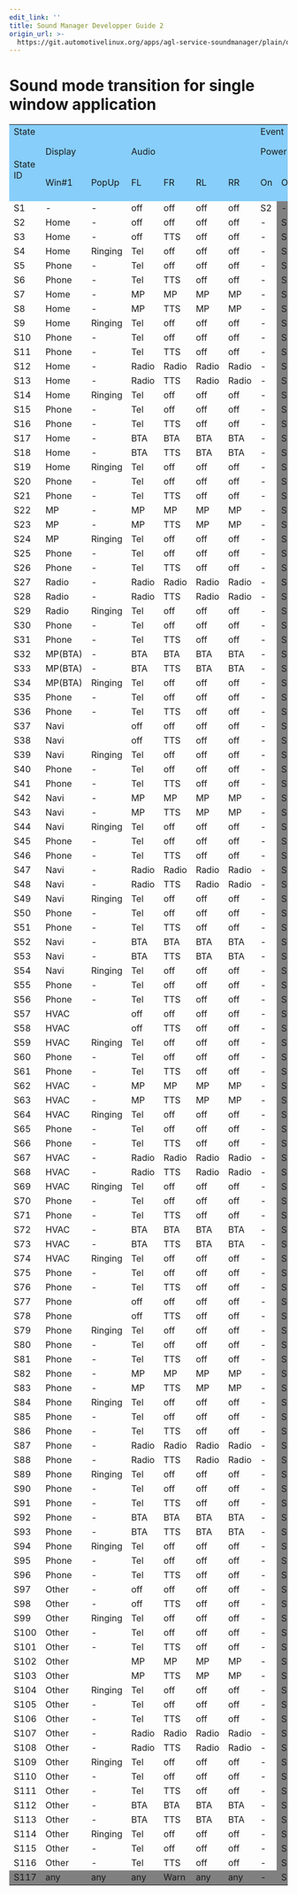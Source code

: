 ```yaml
---
edit_link: ''
title: Sound Manager Developper Guide 2
origin_url: >-
  https://git.automotivelinux.org/apps/agl-service-soundmanager/plain/doc/Display_Audio_Transition1.md?h=master
---
```


<!-- WARNING: This file is generated by fetch_docs.js using /home/boron/Documents/AGL/docs-webtemplate/site/_data/tocs/apis_services/master/agl-service-soundmanager-developer-guides-api-services-book.yml -->

# Sound mode transition for single window application

<table>
<tr bgcolor="lightskyblue"><td colspan=7>State</td><td colspan=21>Event</td></tr>
<tr bgcolor="lightskyblue"><td rowspan=2>State ID</td><td colspan=2>Display</td><td colspan=4>Audio</td><td colspan=2>Power</td><td colspan=6>Push HomeScreen button</td><td rowspan=2>Start BTA</td><td rowspan=2>Incoming call</td><td colspan=4>Push Shortcut button</td><td colspan=2>TTS</td><td colspan=3>Push Phone control button</td><td colspan=2>Safety hazard</td></tr>
<tr bgcolor="lightskyblue"><td>Win#1</td><td>PopUp</td><td>FL</td><td>FR</td><td>RL</td><td>RR</td><td>On</td><td>Off</td><td>Media Player</td><td>Radio</td><td>Navi</td><td>HVAC</td><td>Phone</td><td>Other button</td><td>Home</td><td>Media Player</td><td>HVAC</td><td>Navi</td><td>Navi INT TTS</td><td>Ended</td><td>Reject</td><td>Off hook</td><td>On hook</td><td>Detected</td><td>Recovered</td></tr>
<tr><td>S1</td><td>-</td><td>-</td><td>off</td><td>off</td><td>off</td><td>off</td><td>S2</td><td bgcolor="gray">-</td><td>-</td><td>-</td><td>-</td><td>-</td><td>-</td><td>-</td><td>-</td><td>-</td><td>-</td><td>-</td><td>-</td><td>-</td><td>-</td><td>-</td><td>-</td><td>-</td><td>-</td><td bgcolor="gray">-</td><td bgcolor="gray">-</td></tr>
<tr><td>S2</td><td>Home</td><td>-</td><td>off</td><td>off</td><td>off</td><td>off</td><td>-</td><td bgcolor="gray">S1</td><td>S22</td><td>S27</td><td>S37</td><td>S57</td><td>S77</td><td>S97</td><td>S17</td><td>S4</td><td>-</td><td>S22</td><td>S57</td><td>S37</td><td>S3</td><td>-</td><td>-</td><td>-</td><td>-</td><td bgcolor="gray">S117</td><td bgcolor="gray">-</td></tr>
<tr><td>S3</td><td>Home</td><td>-</td><td>off</td><td>TTS</td><td>off</td><td>off</td><td>-</td><td bgcolor="gray">S1</td><td>S23</td><td>S28</td><td>S38</td><td>S58</td><td>S78</td><td>S98</td><td>S18</td><td>S4</td><td>-</td><td>S23</td><td>S58</td><td>S38</td><td>-</td><td>S2</td><td>-</td><td>-</td><td>-</td><td bgcolor="gray">S117</td><td bgcolor="gray">-</td></tr>
<tr><td>S4</td><td>Home</td><td>Ringing</td><td>Tel</td><td>off</td><td>off</td><td>off</td><td>-</td><td bgcolor="gray">S1</td><td>-</td><td>-</td><td>-</td><td>-</td><td>-</td><td>-</td><td>S19</td><td>-</td><td>-</td><td>-</td><td>-</td><td>-</td><td>-</td><td>-</td><td>S2</td><td>S5</td><td>-</td><td bgcolor="gray">S117</td><td bgcolor="gray">-</td></tr>
<tr><td>S5</td><td>Phone</td><td>-</td><td>Tel</td><td>off</td><td>off</td><td>off</td><td>-</td><td bgcolor="gray">S1</td><td>-</td><td>-</td><td>-</td><td>-</td><td>-</td><td>-</td><td>S20</td><td>-</td><td>-</td><td>S25</td><td>S60</td><td>S40</td><td>S6</td><td>-</td><td>-</td><td>-</td><td>S2</td><td bgcolor="gray">S117</td><td bgcolor="gray">-</td></tr>
<tr><td>S6</td><td>Phone</td><td>-</td><td>Tel</td><td>TTS</td><td>off</td><td>off</td><td>-</td><td bgcolor="gray">S1</td><td>-</td><td>-</td><td>-</td><td>-</td><td>-</td><td>-</td><td>S21</td><td>-</td><td>-</td><td>S26</td><td>S61</td><td>S41</td><td>-</td><td>S5</td><td>-</td><td>-</td><td>S3</td><td bgcolor="gray">S117</td><td bgcolor="gray">-</td></tr>
<tr><td>S7</td><td>Home</td><td>-</td><td>MP</td><td>MP</td><td>MP</td><td>MP</td><td>-</td><td bgcolor="gray">S1</td><td>S22</td><td>S27</td><td>S42</td><td>S62</td><td>S82</td><td>S102</td><td>S17</td><td>S9</td><td>-</td><td>S22</td><td>S62</td><td>S42</td><td>S8</td><td>-</td><td>-</td><td>-</td><td>-</td><td bgcolor="gray">S117</td><td bgcolor="gray">-</td></tr>
<tr><td>S8</td><td>Home</td><td>-</td><td>MP</td><td>TTS</td><td>MP</td><td>MP</td><td>-</td><td bgcolor="gray">S1</td><td>S23</td><td>S28</td><td>S43</td><td>S63</td><td>S83</td><td>S103</td><td>S18</td><td>S9</td><td>-</td><td>S23</td><td>S63</td><td>S43</td><td>-</td><td>S7</td><td>-</td><td>-</td><td>-</td><td bgcolor="gray">S117</td><td bgcolor="gray">-</td></tr>
<tr><td>S9</td><td>Home</td><td>Ringing</td><td>Tel</td><td>off</td><td>off</td><td>off</td><td>-</td><td bgcolor="gray">S1</td><td>-</td><td>-</td><td>-</td><td>-</td><td>-</td><td>-</td><td>S19</td><td>-</td><td>-</td><td>-</td><td>-</td><td>-</td><td>-</td><td>-</td><td>S7</td><td>S10</td><td>-</td><td bgcolor="gray">S117</td><td bgcolor="gray">-</td></tr>
<tr><td>S10</td><td>Phone</td><td>-</td><td>Tel</td><td>off</td><td>off</td><td>off</td><td>-</td><td bgcolor="gray">S1</td><td>-</td><td>-</td><td>-</td><td>-</td><td>-</td><td>-</td><td>S20</td><td>-</td><td>-</td><td>S25</td><td>S65</td><td>S45</td><td>S11</td><td>-</td><td>-</td><td>-</td><td>S7</td><td bgcolor="gray">S117</td><td bgcolor="gray">-</td></tr>
<tr><td>S11</td><td>Phone</td><td>-</td><td>Tel</td><td>TTS</td><td>off</td><td>off</td><td>-</td><td bgcolor="gray">S1</td><td>-</td><td>-</td><td>-</td><td>-</td><td>-</td><td>-</td><td>S21</td><td>-</td><td>-</td><td>S26</td><td>S66</td><td>S46</td><td>-</td><td>S10</td><td>-</td><td>-</td><td>S8</td><td bgcolor="gray">S117</td><td bgcolor="gray">-</td></tr>
<tr><td>S12</td><td>Home</td><td>-</td><td>Radio</td><td>Radio</td><td>Radio</td><td>Radio</td><td>-</td><td bgcolor="gray">S1</td><td>S22</td><td>S27</td><td>S47</td><td>S67</td><td>S87</td><td>S107</td><td>S17</td><td>S14</td><td>-</td><td>S22</td><td>S67</td><td>S47</td><td>S13</td><td>-</td><td>-</td><td>-</td><td>-</td><td bgcolor="gray">S117</td><td bgcolor="gray">-</td></tr>
<tr><td>S13</td><td>Home</td><td>-</td><td>Radio</td><td>TTS</td><td>Radio</td><td>Radio</td><td>-</td><td bgcolor="gray">S1</td><td>S23</td><td>S28</td><td>S48</td><td>S68</td><td>S88</td><td>S108</td><td>S18</td><td>S14</td><td>-</td><td>S23</td><td>S68</td><td>S48</td><td>-</td><td>S12</td><td>-</td><td>-</td><td>-</td><td bgcolor="gray">S117</td><td bgcolor="gray">-</td></tr>
<tr><td>S14</td><td>Home</td><td>Ringing</td><td>Tel</td><td>off</td><td>off</td><td>off</td><td>-</td><td bgcolor="gray">S1</td><td>-</td><td>-</td><td>-</td><td>-</td><td>-</td><td>-</td><td>S19</td><td>-</td><td>-</td><td>-</td><td>-</td><td>-</td><td>-</td><td>-</td><td>S12</td><td>S15</td><td>-</td><td bgcolor="gray">S117</td><td bgcolor="gray">-</td></tr>
<tr><td>S15</td><td>Phone</td><td>-</td><td>Tel</td><td>off</td><td>off</td><td>off</td><td>-</td><td bgcolor="gray">S1</td><td>-</td><td>-</td><td>-</td><td>-</td><td>-</td><td>-</td><td>S20</td><td>-</td><td>-</td><td>S25</td><td>S70</td><td>S50</td><td>S16</td><td>-</td><td>-</td><td>-</td><td>S12</td><td bgcolor="gray">S117</td><td bgcolor="gray">-</td></tr>
<tr><td>S16</td><td>Phone</td><td>-</td><td>Tel</td><td>TTS</td><td>off</td><td>off</td><td>-</td><td bgcolor="gray">S1</td><td>-</td><td>-</td><td>-</td><td>-</td><td>-</td><td>-</td><td>S21</td><td>-</td><td>-</td><td>S26</td><td>S71</td><td>S51</td><td>-</td><td>S15</td><td>-</td><td>-</td><td>S13</td><td bgcolor="gray">S117</td><td bgcolor="gray">-</td></tr>
<tr><td>S17</td><td>Home</td><td>-</td><td>BTA</td><td>BTA</td><td>BTA</td><td>BTA</td><td>-</td><td bgcolor="gray">S1</td><td>S32</td><td>S27</td><td>S52</td><td>S72</td><td>S92</td><td>S112</td><td>S17</td><td>S19</td><td>-</td><td>S32</td><td>S72</td><td>S52</td><td>S18</td><td>-</td><td>-</td><td>-</td><td>-</td><td bgcolor="gray">S117</td><td bgcolor="gray">-</td></tr>
<tr><td>S18</td><td>Home</td><td>-</td><td>BTA</td><td>TTS</td><td>BTA</td><td>BTA</td><td>-</td><td bgcolor="gray">S1</td><td>S33</td><td>S28</td><td>S53</td><td>S73</td><td>S93</td><td>S113</td><td>S18</td><td>S19</td><td>-</td><td>S33</td><td>S73</td><td>S53</td><td>-</td><td>S17</td><td>-</td><td>-</td><td>-</td><td bgcolor="gray">S117</td><td bgcolor="gray">-</td></tr>
<tr><td>S19</td><td>Home</td><td>Ringing</td><td>Tel</td><td>off</td><td>off</td><td>off</td><td>-</td><td bgcolor="gray">S1</td><td>-</td><td>-</td><td>-</td><td>-</td><td>-</td><td>-</td><td>S19</td><td>-</td><td>-</td><td>-</td><td>-</td><td>-</td><td>-</td><td>-</td><td>S17</td><td>S20</td><td>-</td><td bgcolor="gray">S117</td><td bgcolor="gray">-</td></tr>
<tr><td>S20</td><td>Phone</td><td>-</td><td>Tel</td><td>off</td><td>off</td><td>off</td><td>-</td><td bgcolor="gray">S1</td><td>-</td><td>-</td><td>-</td><td>-</td><td>-</td><td>-</td><td>S20</td><td>-</td><td>-</td><td>S35</td><td>S75</td><td>S55</td><td>S21</td><td>-</td><td>-</td><td>-</td><td>S17</td><td bgcolor="gray">S117</td><td bgcolor="gray">-</td></tr>
<tr><td>S21</td><td>Phone</td><td>-</td><td>Tel</td><td>TTS</td><td>off</td><td>off</td><td>-</td><td bgcolor="gray">S1</td><td>-</td><td>-</td><td>-</td><td>-</td><td>-</td><td>-</td><td>S21</td><td>-</td><td>-</td><td>S36</td><td>S76</td><td>S56</td><td>-</td><td>S20</td><td>-</td><td>-</td><td>S18</td><td bgcolor="gray">S117</td><td bgcolor="gray">-</td></tr>
<tr><td>S22</td><td>MP</td><td>-</td><td>MP</td><td>MP</td><td>MP</td><td>MP</td><td>-</td><td bgcolor="gray">S1</td><td>-</td><td>-</td><td>-</td><td>-</td><td>-</td><td>-</td><td>S32</td><td>S24</td><td>S7</td><td>-</td><td>S62</td><td>S42</td><td>S23</td><td>-</td><td>-</td><td>-</td><td></td><td bgcolor="gray">S117</td><td bgcolor="gray">-</td></tr>
<tr><td>S23</td><td>MP</td><td>-</td><td>MP</td><td>TTS</td><td>MP</td><td>MP</td><td>-</td><td bgcolor="gray">S1</td><td>-</td><td>-</td><td>-</td><td>-</td><td>-</td><td>-</td><td>S33</td><td>S24</td><td>S8</td><td>-</td><td>S63</td><td>S43</td><td>-</td><td>S22</td><td>-</td><td>-</td><td></td><td bgcolor="gray">S117</td><td bgcolor="gray">-</td></tr>
<tr><td>S24</td><td>MP</td><td>Ringing</td><td>Tel</td><td>off</td><td>off</td><td>off</td><td>-</td><td bgcolor="gray">S1</td><td>-</td><td>-</td><td>-</td><td>-</td><td>-</td><td>-</td><td>S34</td><td>-</td><td>-</td><td>-</td><td>-</td><td>-</td><td>-</td><td>-</td><td>S22</td><td>S25</td><td>-</td><td bgcolor="gray">S117</td><td bgcolor="gray">-</td></tr>
<tr><td>S25</td><td>Phone</td><td>-</td><td>Tel</td><td>off</td><td>off</td><td>off</td><td>-</td><td bgcolor="gray">S1</td><td>-</td><td>-</td><td>-</td><td>-</td><td>-</td><td>-</td><td>S35</td><td>-</td><td>S10</td><td>-</td><td>S65</td><td>S45</td><td>S26</td><td>-</td><td>-</td><td>-</td><td>S22</td><td bgcolor="gray">S117</td><td bgcolor="gray">-</td></tr>
<tr><td>S26</td><td>Phone</td><td>-</td><td>Tel</td><td>TTS</td><td>off</td><td>off</td><td>-</td><td bgcolor="gray">S1</td><td>-</td><td>-</td><td>-</td><td>-</td><td>-</td><td>-</td><td>S36</td><td>-</td><td>S11</td><td>-</td><td>S66</td><td>S46</td><td>-</td><td>S25</td><td>-</td><td>-</td><td>S23</td><td bgcolor="gray">S117</td><td bgcolor="gray">-</td></tr>
<tr><td>S27</td><td>Radio</td><td>-</td><td>Radio</td><td>Radio</td><td>Radio</td><td>Radio</td><td>-</td><td bgcolor="gray">S1</td><td>-</td><td>-</td><td>-</td><td>-</td><td>-</td><td>-</td><td>S32</td><td>S29</td><td>S12</td><td>S22</td><td>S67</td><td>S47</td><td>S28</td><td>-</td><td>-</td><td>-</td><td></td><td bgcolor="gray">S117</td><td bgcolor="gray">-</td></tr>
<tr><td>S28</td><td>Radio</td><td>-</td><td>Radio</td><td>TTS</td><td>Radio</td><td>Radio</td><td>-</td><td bgcolor="gray">S1</td><td>-</td><td>-</td><td>-</td><td>-</td><td>-</td><td>-</td><td>S33</td><td>S29</td><td>S13</td><td>S23</td><td>S68</td><td>S48</td><td>-</td><td>S27</td><td>-</td><td>-</td><td></td><td bgcolor="gray">S117</td><td bgcolor="gray">-</td></tr>
<tr><td>S29</td><td>Radio</td><td>Ringing</td><td>Tel</td><td>off</td><td>off</td><td>off</td><td>-</td><td bgcolor="gray">S1</td><td>-</td><td>-</td><td>-</td><td>-</td><td>-</td><td>-</td><td>S34</td><td>-</td><td>-</td><td>-</td><td>-</td><td>-</td><td>-</td><td>-</td><td>S27</td><td>S30</td><td>-</td><td bgcolor="gray">S117</td><td bgcolor="gray">-</td></tr>
<tr><td>S30</td><td>Phone</td><td>-</td><td>Tel</td><td>off</td><td>off</td><td>off</td><td>-</td><td bgcolor="gray">S1</td><td>-</td><td>-</td><td>-</td><td>-</td><td>-</td><td>-</td><td>S35</td><td>-</td><td>S15</td><td>S25</td><td>S70</td><td>S50</td><td>S31</td><td>-</td><td>-</td><td>-</td><td>S27</td><td bgcolor="gray">S117</td><td bgcolor="gray">-</td></tr>
<tr><td>S31</td><td>Phone</td><td>-</td><td>Tel</td><td>TTS</td><td>off</td><td>off</td><td>-</td><td bgcolor="gray">S1</td><td>-</td><td>-</td><td>-</td><td>-</td><td>-</td><td>-</td><td>S36</td><td>-</td><td>S16</td><td>S26</td><td>S71</td><td>S51</td><td>-</td><td>S30</td><td>-</td><td>-</td><td>S28</td><td bgcolor="gray">S117</td><td bgcolor="gray">-</td></tr>
<tr><td>S32</td><td>MP(BTA)</td><td>-</td><td>BTA</td><td>BTA</td><td>BTA</td><td>BTA</td><td>-</td><td bgcolor="gray">S1</td><td>-</td><td>-</td><td>-</td><td>-</td><td>-</td><td>-</td><td>-</td><td>S34</td><td>S17</td><td>-</td><td>S72</td><td>S52</td><td>S33</td><td>-</td><td>-</td><td>-</td><td></td><td bgcolor="gray">S117</td><td bgcolor="gray">-</td></tr>
<tr><td>S33</td><td>MP(BTA)</td><td>-</td><td>BTA</td><td>TTS</td><td>BTA</td><td>BTA</td><td>-</td><td bgcolor="gray">S1</td><td>-</td><td>-</td><td>-</td><td>-</td><td>-</td><td>-</td><td>-</td><td>S34</td><td>S18</td><td>-</td><td>S73</td><td>S53</td><td>-</td><td>S32</td><td>-</td><td>-</td><td></td><td bgcolor="gray">S117</td><td bgcolor="gray">-</td></tr>
<tr><td>S34</td><td>MP(BTA)</td><td>Ringing</td><td>Tel</td><td>off</td><td>off</td><td>off</td><td>-</td><td bgcolor="gray">S1</td><td>-</td><td>-</td><td>-</td><td>-</td><td>-</td><td>-</td><td>-</td><td>-</td><td>-</td><td>-</td><td>-</td><td>-</td><td>-</td><td>-</td><td>S32</td><td>S35</td><td>-</td><td bgcolor="gray">S117</td><td bgcolor="gray">-</td></tr>
<tr><td>S35</td><td>Phone</td><td>-</td><td>Tel</td><td>off</td><td>off</td><td>off</td><td>-</td><td bgcolor="gray">S1</td><td>-</td><td>-</td><td>-</td><td>-</td><td>-</td><td>-</td><td>-</td><td>-</td><td>S20</td><td>-</td><td>S75</td><td>S55</td><td>S36</td><td>-</td><td>-</td><td>-</td><td>S32</td><td bgcolor="gray">S117</td><td bgcolor="gray">-</td></tr>
<tr><td>S36</td><td>Phone</td><td>-</td><td>Tel</td><td>TTS</td><td>off</td><td>off</td><td>-</td><td bgcolor="gray">S1</td><td>-</td><td>-</td><td>-</td><td>-</td><td>-</td><td>-</td><td>-</td><td>-</td><td>S21</td><td>-</td><td>S76</td><td>S56</td><td>-</td><td>S35</td><td>-</td><td>-</td><td>S33</td><td bgcolor="gray">S117</td><td bgcolor="gray">-</td></tr>
<tr><td>S37</td><td>Navi</td><td></td><td>off</td><td>off</td><td>off</td><td>off</td><td>-</td><td bgcolor="gray">S1</td><td>-</td><td>-</td><td>-</td><td>-</td><td>-</td><td>-</td><td>S52</td><td>S39</td><td>S2</td><td>S22</td><td>S57</td><td>S37</td><td>S38</td><td>-</td><td>-</td><td>-</td><td>-</td><td bgcolor="gray">S117</td><td bgcolor="gray">-</td></tr>
<tr><td>S38</td><td>Navi</td><td></td><td>off</td><td>TTS</td><td>off</td><td>off</td><td>-</td><td bgcolor="gray">S1</td><td>-</td><td>-</td><td>-</td><td>-</td><td>-</td><td>-</td><td>S53</td><td>S39</td><td>S3</td><td>S23</td><td>S58</td><td>S38</td><td>-</td><td>S37</td><td>-</td><td>-</td><td>-</td><td bgcolor="gray">S117</td><td bgcolor="gray">-</td></tr>
<tr><td>S39</td><td>Navi</td><td>Ringing</td><td>Tel</td><td>off</td><td>off</td><td>off</td><td>-</td><td bgcolor="gray">S1</td><td>-</td><td>-</td><td>-</td><td>-</td><td>-</td><td>-</td><td>S54</td><td>-</td><td>-</td><td>-</td><td>-</td><td>-</td><td>-</td><td>-</td><td>S37</td><td>S40</td><td>-</td><td bgcolor="gray">S117</td><td bgcolor="gray">-</td></tr>
<tr><td>S40</td><td>Phone</td><td>-</td><td>Tel</td><td>off</td><td>off</td><td>off</td><td>-</td><td bgcolor="gray">S1</td><td>-</td><td>-</td><td>-</td><td>-</td><td>-</td><td>-</td><td>S55</td><td>-</td><td>S5</td><td>S25</td><td>S60</td><td>S40</td><td>S41</td><td>-</td><td>-</td><td>-</td><td>S37</td><td bgcolor="gray">S117</td><td bgcolor="gray">-</td></tr>
<tr><td>S41</td><td>Phone</td><td>-</td><td>Tel</td><td>TTS</td><td>off</td><td>off</td><td>-</td><td bgcolor="gray">S1</td><td>-</td><td>-</td><td>-</td><td>-</td><td>-</td><td>-</td><td>S56</td><td>-</td><td>S6</td><td>S26</td><td>S61</td><td>S41</td><td>-</td><td>S40</td><td>-</td><td>-</td><td>S38</td><td bgcolor="gray">S117</td><td bgcolor="gray">-</td></tr>
<tr><td>S42</td><td>Navi</td><td>-</td><td>MP</td><td>MP</td><td>MP</td><td>MP</td><td>-</td><td bgcolor="gray">S1</td><td>-</td><td>-</td><td>-</td><td>-</td><td>-</td><td>-</td><td>S52</td><td>S44</td><td>S7</td><td>S22</td><td>S62</td><td>-</td><td>S43</td><td>-</td><td>-</td><td>-</td><td>-</td><td bgcolor="gray">S117</td><td bgcolor="gray">-</td></tr>
<tr><td>S43</td><td>Navi</td><td>-</td><td>MP</td><td>TTS</td><td>MP</td><td>MP</td><td>-</td><td bgcolor="gray">S1</td><td>-</td><td>-</td><td>-</td><td>-</td><td>-</td><td>-</td><td>S53</td><td>S44</td><td>S8</td><td>S23</td><td>S63</td><td>-</td><td>-</td><td>S42</td><td>-</td><td>-</td><td>-</td><td bgcolor="gray">S117</td><td bgcolor="gray">-</td></tr>
<tr><td>S44</td><td>Navi</td><td>Ringing</td><td>Tel</td><td>off</td><td>off</td><td>off</td><td>-</td><td bgcolor="gray">S1</td><td>-</td><td>-</td><td>-</td><td>-</td><td>-</td><td>-</td><td>S54</td><td>-</td><td>-</td><td>-</td><td>-</td><td>-</td><td>-</td><td>-</td><td>S42</td><td>S45</td><td>-</td><td bgcolor="gray">S117</td><td bgcolor="gray">-</td></tr>
<tr><td>S45</td><td>Phone</td><td>-</td><td>Tel</td><td>off</td><td>off</td><td>off</td><td>-</td><td bgcolor="gray">S1</td><td>-</td><td>-</td><td>-</td><td>-</td><td>-</td><td>-</td><td>S55</td><td>-</td><td>S10</td><td>S25</td><td>S65</td><td>-</td><td>S46</td><td>-</td><td>-</td><td>-</td><td>S42</td><td bgcolor="gray">S117</td><td bgcolor="gray">-</td></tr>
<tr><td>S46</td><td>Phone</td><td>-</td><td>Tel</td><td>TTS</td><td>off</td><td>off</td><td>-</td><td bgcolor="gray">S1</td><td>-</td><td>-</td><td>-</td><td>-</td><td>-</td><td>-</td><td>S56</td><td>-</td><td>S11</td><td>S26</td><td>S66</td><td>-</td><td>-</td><td>S45</td><td>-</td><td>-</td><td>S43</td><td bgcolor="gray">S117</td><td bgcolor="gray">-</td></tr>
<tr><td>S47</td><td>Navi</td><td>-</td><td>Radio</td><td>Radio</td><td>Radio</td><td>Radio</td><td>-</td><td bgcolor="gray">S1</td><td>-</td><td>-</td><td>-</td><td>-</td><td>-</td><td>-</td><td>S52</td><td>S49</td><td>S12</td><td>S22</td><td>S67</td><td>-</td><td>S48</td><td>-</td><td>-</td><td>-</td><td>-</td><td bgcolor="gray">S117</td><td bgcolor="gray">-</td></tr>
<tr><td>S48</td><td>Navi</td><td>-</td><td>Radio</td><td>TTS</td><td>Radio</td><td>Radio</td><td>-</td><td bgcolor="gray">S1</td><td>-</td><td>-</td><td>-</td><td>-</td><td>-</td><td>-</td><td>S53</td><td>S49</td><td>S13</td><td>S23</td><td>S68</td><td>-</td><td>-</td><td>S47</td><td>-</td><td>-</td><td>-</td><td bgcolor="gray">S117</td><td bgcolor="gray">-</td></tr>
<tr><td>S49</td><td>Navi</td><td>Ringing</td><td>Tel</td><td>off</td><td>off</td><td>off</td><td>-</td><td bgcolor="gray">S1</td><td>-</td><td>-</td><td>-</td><td>-</td><td>-</td><td>-</td><td>S54</td><td>-</td><td>-</td><td>-</td><td>-</td><td>-</td><td>-</td><td>-</td><td>S47</td><td>S50</td><td>-</td><td bgcolor="gray">S117</td><td bgcolor="gray">-</td></tr>
<tr><td>S50</td><td>Phone</td><td>-</td><td>Tel</td><td>off</td><td>off</td><td>off</td><td>-</td><td bgcolor="gray">S1</td><td>-</td><td>-</td><td>-</td><td>-</td><td>-</td><td>-</td><td>S55</td><td>-</td><td>S15</td><td>S25</td><td>S70</td><td>-</td><td>S51</td><td>-</td><td>-</td><td>-</td><td>S47</td><td bgcolor="gray">S117</td><td bgcolor="gray">-</td></tr>
<tr><td>S51</td><td>Phone</td><td>-</td><td>Tel</td><td>TTS</td><td>off</td><td>off</td><td>-</td><td bgcolor="gray">S1</td><td>-</td><td>-</td><td>-</td><td>-</td><td>-</td><td>-</td><td>S56</td><td>-</td><td>S16</td><td>S26</td><td>S71</td><td>-</td><td>-</td><td>S50</td><td>-</td><td>-</td><td>S48</td><td bgcolor="gray">S117</td><td bgcolor="gray">-</td></tr>
<tr><td>S52</td><td>Navi</td><td>-</td><td>BTA</td><td>BTA</td><td>BTA</td><td>BTA</td><td>-</td><td bgcolor="gray">S1</td><td>-</td><td>-</td><td>-</td><td>-</td><td>-</td><td>-</td><td>-</td><td>S54</td><td>S17</td><td>S32</td><td>S72</td><td>S52</td><td>S53</td><td>-</td><td>-</td><td>-</td><td>-</td><td bgcolor="gray">S117</td><td bgcolor="gray">-</td></tr>
<tr><td>S53</td><td>Navi</td><td>-</td><td>BTA</td><td>TTS</td><td>BTA</td><td>BTA</td><td>-</td><td bgcolor="gray">S1</td><td>-</td><td>-</td><td>-</td><td>-</td><td>-</td><td>-</td><td>-</td><td>S54</td><td>S18</td><td>S33</td><td>S73</td><td>S53</td><td>-</td><td>S52</td><td>-</td><td>-</td><td>-</td><td bgcolor="gray">S117</td><td bgcolor="gray">-</td></tr>
<tr><td>S54</td><td>Navi</td><td>Ringing</td><td>Tel</td><td>off</td><td>off</td><td>off</td><td>-</td><td bgcolor="gray">S1</td><td>-</td><td>-</td><td>-</td><td>-</td><td>-</td><td>-</td><td>-</td><td>-</td><td>-</td><td>-</td><td>-</td><td>-</td><td>-</td><td>-</td><td>S52</td><td>S55</td><td>-</td><td bgcolor="gray">S117</td><td bgcolor="gray">-</td></tr>
<tr><td>S55</td><td>Phone</td><td>-</td><td>Tel</td><td>off</td><td>off</td><td>off</td><td>-</td><td bgcolor="gray">S1</td><td>-</td><td>-</td><td>-</td><td>-</td><td>-</td><td>-</td><td>-</td><td>-</td><td>S20</td><td>S35</td><td>S75</td><td>S55</td><td>S56</td><td>-</td><td>-</td><td>-</td><td>S52</td><td bgcolor="gray">S117</td><td bgcolor="gray">-</td></tr>
<tr><td>S56</td><td>Phone</td><td>-</td><td>Tel</td><td>TTS</td><td>off</td><td>off</td><td>-</td><td bgcolor="gray">S1</td><td>-</td><td>-</td><td>-</td><td>-</td><td>-</td><td>-</td><td>-</td><td>-</td><td>S21</td><td>S36</td><td>S76</td><td>S56</td><td>-</td><td>S55</td><td>-</td><td>-</td><td>S53</td><td bgcolor="gray">S117</td><td bgcolor="gray">-</td></tr>
<tr><td>S57</td><td>HVAC</td><td></td><td>off</td><td>off</td><td>off</td><td>off</td><td>-</td><td bgcolor="gray">S1</td><td>-</td><td>-</td><td>-</td><td>-</td><td>-</td><td>-</td><td>S72</td><td>S59</td><td>S2</td><td>S22</td><td>-</td><td>S37</td><td>S58</td><td>-</td><td>-</td><td>-</td><td>-</td><td bgcolor="gray">S117</td><td bgcolor="gray">-</td></tr>
<tr><td>S58</td><td>HVAC</td><td></td><td>off</td><td>TTS</td><td>off</td><td>off</td><td>-</td><td bgcolor="gray">S1</td><td>-</td><td>-</td><td>-</td><td>-</td><td>-</td><td>-</td><td>S73</td><td>S59</td><td>S3</td><td>S23</td><td>-</td><td>S38</td><td>-</td><td>S57</td><td>-</td><td>-</td><td>-</td><td bgcolor="gray">S117</td><td bgcolor="gray">-</td></tr>
<tr><td>S59</td><td>HVAC</td><td>Ringing</td><td>Tel</td><td>off</td><td>off</td><td>off</td><td>-</td><td bgcolor="gray">S1</td><td>-</td><td>-</td><td>-</td><td>-</td><td>-</td><td>-</td><td>S74</td><td>-</td><td>-</td><td>-</td><td>-</td><td>-</td><td>-</td><td>-</td><td>S57</td><td>S60</td><td>-</td><td bgcolor="gray">S117</td><td bgcolor="gray">-</td></tr>
<tr><td>S60</td><td>Phone</td><td>-</td><td>Tel</td><td>off</td><td>off</td><td>off</td><td>-</td><td bgcolor="gray">S1</td><td>-</td><td>-</td><td>-</td><td>-</td><td>-</td><td>-</td><td>S75</td><td>-</td><td>S5</td><td>S25</td><td>-</td><td>S40</td><td>S61</td><td>-</td><td>-</td><td>-</td><td>S57</td><td bgcolor="gray">S117</td><td bgcolor="gray">-</td></tr>
<tr><td>S61</td><td>Phone</td><td>-</td><td>Tel</td><td>TTS</td><td>off</td><td>off</td><td>-</td><td bgcolor="gray">S1</td><td>-</td><td>-</td><td>-</td><td>-</td><td>-</td><td>-</td><td>S76</td><td>-</td><td>S6</td><td>S26</td><td>-</td><td>S41</td><td>-</td><td>S60</td><td>-</td><td>-</td><td>S58</td><td bgcolor="gray">S117</td><td bgcolor="gray">-</td></tr>
<tr><td>S62</td><td>HVAC</td><td>-</td><td>MP</td><td>MP</td><td>MP</td><td>MP</td><td>-</td><td bgcolor="gray">S1</td><td>-</td><td>-</td><td>-</td><td>-</td><td>-</td><td>-</td><td>S72</td><td>S64</td><td>S7</td><td>S22</td><td>-</td><td>S42</td><td>S63</td><td>-</td><td>-</td><td>-</td><td>-</td><td bgcolor="gray">S117</td><td bgcolor="gray">-</td></tr>
<tr><td>S63</td><td>HVAC</td><td>-</td><td>MP</td><td>TTS</td><td>MP</td><td>MP</td><td>-</td><td bgcolor="gray">S1</td><td>-</td><td>-</td><td>-</td><td>-</td><td>-</td><td>-</td><td>S73</td><td>S64</td><td>S8</td><td>S23</td><td>-</td><td>S43</td><td>-</td><td>S62</td><td>-</td><td>-</td><td>-</td><td bgcolor="gray">S117</td><td bgcolor="gray">-</td></tr>
<tr><td>S64</td><td>HVAC</td><td>Ringing</td><td>Tel</td><td>off</td><td>off</td><td>off</td><td>-</td><td bgcolor="gray">S1</td><td>-</td><td>-</td><td>-</td><td>-</td><td>-</td><td>-</td><td>S74</td><td>-</td><td>-</td><td>-</td><td>-</td><td>-</td><td>-</td><td>-</td><td>S62</td><td>S65</td><td>-</td><td bgcolor="gray">S117</td><td bgcolor="gray">-</td></tr>
<tr><td>S65</td><td>Phone</td><td>-</td><td>Tel</td><td>off</td><td>off</td><td>off</td><td>-</td><td bgcolor="gray">S1</td><td>-</td><td>-</td><td>-</td><td>-</td><td>-</td><td>-</td><td>S75</td><td>-</td><td>S10</td><td>S25</td><td>-</td><td>S45</td><td>S66</td><td>-</td><td>-</td><td>-</td><td>S62</td><td bgcolor="gray">S117</td><td bgcolor="gray">-</td></tr>
<tr><td>S66</td><td>Phone</td><td>-</td><td>Tel</td><td>TTS</td><td>off</td><td>off</td><td>-</td><td bgcolor="gray">S1</td><td>-</td><td>-</td><td>-</td><td>-</td><td>-</td><td>-</td><td>S76</td><td>-</td><td>S11</td><td>S26</td><td>-</td><td>S46</td><td>-</td><td>S65</td><td>-</td><td>-</td><td>S63</td><td bgcolor="gray">S117</td><td bgcolor="gray">-</td></tr>
<tr><td>S67</td><td>HVAC</td><td>-</td><td>Radio</td><td>Radio</td><td>Radio</td><td>Radio</td><td>-</td><td bgcolor="gray">S1</td><td>-</td><td>-</td><td>-</td><td>-</td><td>-</td><td>-</td><td>S72</td><td>S69</td><td>S12</td><td>S22</td><td>-</td><td>S47</td><td>S68</td><td>-</td><td>-</td><td>-</td><td>-</td><td bgcolor="gray">S117</td><td bgcolor="gray">-</td></tr>
<tr><td>S68</td><td>HVAC</td><td>-</td><td>Radio</td><td>TTS</td><td>Radio</td><td>Radio</td><td>-</td><td bgcolor="gray">S1</td><td>-</td><td>-</td><td>-</td><td>-</td><td>-</td><td>-</td><td>S73</td><td>S69</td><td>S13</td><td>S23</td><td>-</td><td>S48</td><td>-</td><td>S67</td><td>-</td><td>-</td><td>-</td><td bgcolor="gray">S117</td><td bgcolor="gray">-</td></tr>
<tr><td>S69</td><td>HVAC</td><td>Ringing</td><td>Tel</td><td>off</td><td>off</td><td>off</td><td>-</td><td bgcolor="gray">S1</td><td>-</td><td>-</td><td>-</td><td>-</td><td>-</td><td>-</td><td>S74</td><td>-</td><td>-</td><td>-</td><td>-</td><td>-</td><td>-</td><td>-</td><td>S67</td><td>S70</td><td>-</td><td bgcolor="gray">S117</td><td bgcolor="gray">-</td></tr>
<tr><td>S70</td><td>Phone</td><td>-</td><td>Tel</td><td>off</td><td>off</td><td>off</td><td>-</td><td bgcolor="gray">S1</td><td>-</td><td>-</td><td>-</td><td>-</td><td>-</td><td>-</td><td>S75</td><td>-</td><td>S15</td><td>S25</td><td>-</td><td>S50</td><td>S71</td><td>-</td><td>-</td><td>-</td><td>S67</td><td bgcolor="gray">S117</td><td bgcolor="gray">-</td></tr>
<tr><td>S71</td><td>Phone</td><td>-</td><td>Tel</td><td>TTS</td><td>off</td><td>off</td><td>-</td><td bgcolor="gray">S1</td><td>-</td><td>-</td><td>-</td><td>-</td><td>-</td><td>-</td><td>S76</td><td>-</td><td>S16</td><td>S26</td><td>-</td><td>S51</td><td>-</td><td>S70</td><td>-</td><td>-</td><td>S68</td><td bgcolor="gray">S117</td><td bgcolor="gray">-</td></tr>
<tr><td>S72</td><td>HVAC</td><td>-</td><td>BTA</td><td>BTA</td><td>BTA</td><td>BTA</td><td>-</td><td bgcolor="gray">S1</td><td>-</td><td>-</td><td>-</td><td>-</td><td>-</td><td>-</td><td>-</td><td>S74</td><td>S17</td><td>S32</td><td>-</td><td>S52</td><td>S73</td><td>-</td><td>-</td><td>-</td><td>-</td><td bgcolor="gray">S117</td><td bgcolor="gray">-</td></tr>
<tr><td>S73</td><td>HVAC</td><td>-</td><td>BTA</td><td>TTS</td><td>BTA</td><td>BTA</td><td>-</td><td bgcolor="gray">S1</td><td>-</td><td>-</td><td>-</td><td>-</td><td>-</td><td>-</td><td>-</td><td>S74</td><td>S18</td><td>S33</td><td>-</td><td>S53</td><td>-</td><td>S72</td><td>-</td><td>-</td><td>-</td><td bgcolor="gray">S117</td><td bgcolor="gray">-</td></tr>
<tr><td>S74</td><td>HVAC</td><td>Ringing</td><td>Tel</td><td>off</td><td>off</td><td>off</td><td>-</td><td bgcolor="gray">S1</td><td>-</td><td>-</td><td>-</td><td>-</td><td>-</td><td>-</td><td>-</td><td>-</td><td>-</td><td>-</td><td>-</td><td>-</td><td>-</td><td>-</td><td>S72</td><td>S75</td><td>-</td><td bgcolor="gray">S117</td><td bgcolor="gray">-</td></tr>
<tr><td>S75</td><td>Phone</td><td>-</td><td>Tel</td><td>off</td><td>off</td><td>off</td><td>-</td><td bgcolor="gray">S1</td><td>-</td><td>-</td><td>-</td><td>-</td><td>-</td><td>-</td><td>-</td><td>-</td><td>S20</td><td>S35</td><td>-</td><td>S55</td><td>S76</td><td>-</td><td>-</td><td>-</td><td>S72</td><td bgcolor="gray">S117</td><td bgcolor="gray">-</td></tr>
<tr><td>S76</td><td>Phone</td><td>-</td><td>Tel</td><td>TTS</td><td>off</td><td>off</td><td>-</td><td bgcolor="gray">S1</td><td>-</td><td>-</td><td>-</td><td>-</td><td>-</td><td>-</td><td>-</td><td>-</td><td>S21</td><td>S36</td><td>-</td><td>S56</td><td>-</td><td>S75</td><td>-</td><td>-</td><td>S73</td><td bgcolor="gray">S117</td><td bgcolor="gray">-</td></tr>
<tr><td>S77</td><td>Phone</td><td></td><td>off</td><td>off</td><td>off</td><td>off</td><td>-</td><td bgcolor="gray">S1</td><td>-</td><td>-</td><td>-</td><td>-</td><td>-</td><td>-</td><td>S92</td><td>S79</td><td>S2</td><td>S22</td><td>S57</td><td>S37</td><td>S78</td><td>-</td><td>-</td><td>-</td><td>-</td><td bgcolor="gray">S117</td><td bgcolor="gray">-</td></tr>
<tr><td>S78</td><td>Phone</td><td></td><td>off</td><td>TTS</td><td>off</td><td>off</td><td>-</td><td bgcolor="gray">S1</td><td>-</td><td>-</td><td>-</td><td>-</td><td>-</td><td>-</td><td>S93</td><td>S79</td><td>S3</td><td>S23</td><td>S58</td><td>S38</td><td>-</td><td>S77</td><td>-</td><td>-</td><td>-</td><td bgcolor="gray">S117</td><td bgcolor="gray">-</td></tr>
<tr><td>S79</td><td>Phone</td><td>Ringing</td><td>Tel</td><td>off</td><td>off</td><td>off</td><td>-</td><td bgcolor="gray">S1</td><td>-</td><td>-</td><td>-</td><td>-</td><td>-</td><td>-</td><td>S94</td><td>-</td><td>-</td><td>-</td><td>-</td><td>-</td><td>-</td><td>-</td><td>S77</td><td>S80</td><td>-</td><td bgcolor="gray">S117</td><td bgcolor="gray">-</td></tr>
<tr><td>S80</td><td>Phone</td><td>-</td><td>Tel</td><td>off</td><td>off</td><td>off</td><td>-</td><td bgcolor="gray">S1</td><td>-</td><td>-</td><td>-</td><td>-</td><td>-</td><td>-</td><td>S95</td><td>-</td><td>S5</td><td>S25</td><td>S60</td><td>S40</td><td>S81</td><td>-</td><td>-</td><td>-</td><td>S77</td><td bgcolor="gray">S117</td><td bgcolor="gray">-</td></tr>
<tr><td>S81</td><td>Phone</td><td>-</td><td>Tel</td><td>TTS</td><td>off</td><td>off</td><td>-</td><td bgcolor="gray">S1</td><td>-</td><td>-</td><td>-</td><td>-</td><td>-</td><td>-</td><td>S96</td><td>-</td><td>S6</td><td>S26</td><td>S61</td><td>S41</td><td>-</td><td>S80</td><td>-</td><td>-</td><td>S78</td><td bgcolor="gray">S117</td><td bgcolor="gray">-</td></tr>
<tr><td>S82</td><td>Phone</td><td>-</td><td>MP</td><td>MP</td><td>MP</td><td>MP</td><td>-</td><td bgcolor="gray">S1</td><td>-</td><td>-</td><td>-</td><td>-</td><td>-</td><td>-</td><td>S92</td><td>S84</td><td>S7</td><td>S22</td><td>S62</td><td>S42</td><td>S83</td><td>-</td><td>-</td><td>-</td><td>-</td><td bgcolor="gray">S117</td><td bgcolor="gray">-</td></tr>
<tr><td>S83</td><td>Phone</td><td>-</td><td>MP</td><td>TTS</td><td>MP</td><td>MP</td><td>-</td><td bgcolor="gray">S1</td><td>-</td><td>-</td><td>-</td><td>-</td><td>-</td><td>-</td><td>S93</td><td>S84</td><td>S8</td><td>S23</td><td>S63</td><td>S43</td><td>-</td><td>S82</td><td>-</td><td>-</td><td>-</td><td bgcolor="gray">S117</td><td bgcolor="gray">-</td></tr>
<tr><td>S84</td><td>Phone</td><td>Ringing</td><td>Tel</td><td>off</td><td>off</td><td>off</td><td>-</td><td bgcolor="gray">S1</td><td>-</td><td>-</td><td>-</td><td>-</td><td>-</td><td>-</td><td>S94</td><td>-</td><td>-</td><td>-</td><td>-</td><td>-</td><td>-</td><td>-</td><td>S82</td><td>S85</td><td>-</td><td bgcolor="gray">S117</td><td bgcolor="gray">-</td></tr>
<tr><td>S85</td><td>Phone</td><td>-</td><td>Tel</td><td>off</td><td>off</td><td>off</td><td>-</td><td bgcolor="gray">S1</td><td>-</td><td>-</td><td>-</td><td>-</td><td>-</td><td>-</td><td>S95</td><td>-</td><td>S10</td><td>S25</td><td>S65</td><td>S45</td><td>S86</td><td>-</td><td>-</td><td>-</td><td>S82</td><td bgcolor="gray">S117</td><td bgcolor="gray">-</td></tr>
<tr><td>S86</td><td>Phone</td><td>-</td><td>Tel</td><td>TTS</td><td>off</td><td>off</td><td>-</td><td bgcolor="gray">S1</td><td>-</td><td>-</td><td>-</td><td>-</td><td>-</td><td>-</td><td>S96</td><td>-</td><td>S11</td><td>S26</td><td>S66</td><td>S46</td><td>-</td><td>S85</td><td>-</td><td>-</td><td>S83</td><td bgcolor="gray">S117</td><td bgcolor="gray">-</td></tr>
<tr><td>S87</td><td>Phone</td><td>-</td><td>Radio</td><td>Radio</td><td>Radio</td><td>Radio</td><td>-</td><td bgcolor="gray">S1</td><td>-</td><td>-</td><td>-</td><td>-</td><td>-</td><td>-</td><td>S92</td><td>S89</td><td>S12</td><td>S22</td><td>S67</td><td>S47</td><td>S88</td><td>-</td><td>-</td><td>-</td><td>-</td><td bgcolor="gray">S117</td><td bgcolor="gray">-</td></tr>
<tr><td>S88</td><td>Phone</td><td>-</td><td>Radio</td><td>TTS</td><td>Radio</td><td>Radio</td><td>-</td><td bgcolor="gray">S1</td><td>-</td><td>-</td><td>-</td><td>-</td><td>-</td><td>-</td><td>S93</td><td>S89</td><td>S13</td><td>S23</td><td>S68</td><td>S48</td><td>-</td><td>S87</td><td>-</td><td>-</td><td>-</td><td bgcolor="gray">S117</td><td bgcolor="gray">-</td></tr>
<tr><td>S89</td><td>Phone</td><td>Ringing</td><td>Tel</td><td>off</td><td>off</td><td>off</td><td>-</td><td bgcolor="gray">S1</td><td>-</td><td>-</td><td>-</td><td>-</td><td>-</td><td>-</td><td>S94</td><td>-</td><td>-</td><td>-</td><td>-</td><td>-</td><td>-</td><td>-</td><td>S87</td><td>S90</td><td>-</td><td bgcolor="gray">S117</td><td bgcolor="gray">-</td></tr>
<tr><td>S90</td><td>Phone</td><td>-</td><td>Tel</td><td>off</td><td>off</td><td>off</td><td>-</td><td bgcolor="gray">S1</td><td>-</td><td>-</td><td>-</td><td>-</td><td>-</td><td>-</td><td>S95</td><td>-</td><td>S15</td><td>S25</td><td>S70</td><td>S50</td><td>S91</td><td>-</td><td>-</td><td>-</td><td>S87</td><td bgcolor="gray">S117</td><td bgcolor="gray">-</td></tr>
<tr><td>S91</td><td>Phone</td><td>-</td><td>Tel</td><td>TTS</td><td>off</td><td>off</td><td>-</td><td bgcolor="gray">S1</td><td>-</td><td>-</td><td>-</td><td>-</td><td>-</td><td>-</td><td>S96</td><td>-</td><td>S16</td><td>S26</td><td>S71</td><td>S51</td><td>-</td><td>S90</td><td>-</td><td>-</td><td>S88</td><td bgcolor="gray">S117</td><td bgcolor="gray">-</td></tr>
<tr><td>S92</td><td>Phone</td><td>-</td><td>BTA</td><td>BTA</td><td>BTA</td><td>BTA</td><td>-</td><td bgcolor="gray">S1</td><td>-</td><td>-</td><td>-</td><td>-</td><td>-</td><td>-</td><td>-</td><td>S94</td><td>S17</td><td>S32</td><td>S72</td><td>S52</td><td>S93</td><td>-</td><td>-</td><td>-</td><td>-</td><td bgcolor="gray">S117</td><td bgcolor="gray">-</td></tr>
<tr><td>S93</td><td>Phone</td><td>-</td><td>BTA</td><td>TTS</td><td>BTA</td><td>BTA</td><td>-</td><td bgcolor="gray">S1</td><td>-</td><td>-</td><td>-</td><td>-</td><td>-</td><td>-</td><td>-</td><td>S94</td><td>S18</td><td>S33</td><td>S73</td><td>S53</td><td>-</td><td>S92</td><td>-</td><td>-</td><td>-</td><td bgcolor="gray">S117</td><td bgcolor="gray">-</td></tr>
<tr><td>S94</td><td>Phone</td><td>Ringing</td><td>Tel</td><td>off</td><td>off</td><td>off</td><td>-</td><td bgcolor="gray">S1</td><td>-</td><td>-</td><td>-</td><td>-</td><td>-</td><td>-</td><td>-</td><td>-</td><td>-</td><td>-</td><td>-</td><td>-</td><td>-</td><td>-</td><td>S92</td><td>S95</td><td>-</td><td bgcolor="gray">S117</td><td bgcolor="gray">-</td></tr>
<tr><td>S95</td><td>Phone</td><td>-</td><td>Tel</td><td>off</td><td>off</td><td>off</td><td>-</td><td bgcolor="gray">S1</td><td>-</td><td>-</td><td>-</td><td>-</td><td>-</td><td>-</td><td>-</td><td>-</td><td>S20</td><td>S35</td><td>S75</td><td>S55</td><td>S96</td><td>-</td><td>-</td><td>-</td><td>S92</td><td bgcolor="gray">S117</td><td bgcolor="gray">-</td></tr>
<tr><td>S96</td><td>Phone</td><td>-</td><td>Tel</td><td>TTS</td><td>off</td><td>off</td><td>-</td><td bgcolor="gray">S1</td><td>-</td><td>-</td><td>-</td><td>-</td><td>-</td><td>-</td><td>-</td><td>-</td><td>S21</td><td>S36</td><td>S76</td><td>S56</td><td>-</td><td>S95</td><td>-</td><td>-</td><td>S93</td><td bgcolor="gray">S117</td><td bgcolor="gray">-</td></tr>
<tr><td>S97</td><td>Other</td><td>-</td><td>off</td><td>off</td><td>off</td><td>off</td><td>-</td><td bgcolor="gray">S1</td><td>-</td><td>-</td><td>-</td><td>-</td><td>-</td><td>-</td><td>S112</td><td>S99</td><td>S2</td><td>S22</td><td>S57</td><td>S37</td><td>S98</td><td>-</td><td>-</td><td>-</td><td>-</td><td bgcolor="gray">S117</td><td bgcolor="gray">-</td></tr>
<tr><td>S98</td><td>Other</td><td>-</td><td>off</td><td>TTS</td><td>off</td><td>off</td><td>-</td><td bgcolor="gray">S1</td><td>-</td><td>-</td><td>-</td><td>-</td><td>-</td><td>-</td><td>S113</td><td>S99</td><td>S3</td><td>S23</td><td>S58</td><td>S38</td><td>-</td><td>S97</td><td>-</td><td>-</td><td>-</td><td bgcolor="gray">S117</td><td bgcolor="gray">-</td></tr>
<tr><td>S99</td><td>Other</td><td>Ringing</td><td>Tel</td><td>off</td><td>off</td><td>off</td><td>-</td><td bgcolor="gray">S1</td><td>-</td><td>-</td><td>-</td><td>-</td><td>-</td><td>-</td><td>S114</td><td>-</td><td>-</td><td>-</td><td>-</td><td>-</td><td>-</td><td>-</td><td>S97</td><td>S100</td><td>-</td><td bgcolor="gray">S117</td><td bgcolor="gray">-</td></tr>
<tr><td>S100</td><td>Other</td><td>-</td><td>Tel</td><td>off</td><td>off</td><td>off</td><td>-</td><td bgcolor="gray">S1</td><td>-</td><td>-</td><td>-</td><td>-</td><td>-</td><td>-</td><td>S115</td><td>-</td><td>S5</td><td>S25</td><td>S60</td><td>S40</td><td>S101</td><td>-</td><td>-</td><td>-</td><td>S97</td><td bgcolor="gray">S117</td><td bgcolor="gray">-</td></tr>
<tr><td>S101</td><td>Other</td><td>-</td><td>Tel</td><td>TTS</td><td>off</td><td>off</td><td>-</td><td bgcolor="gray">S1</td><td>-</td><td>-</td><td>-</td><td>-</td><td>-</td><td>-</td><td>S116</td><td>-</td><td>S6</td><td>S26</td><td>S61</td><td>S41</td><td>-</td><td>S100</td><td>-</td><td>-</td><td>S98</td><td bgcolor="gray">S117</td><td bgcolor="gray">-</td></tr>
<tr><td>S102</td><td>Other</td><td></td><td>MP</td><td>MP</td><td>MP</td><td>MP</td><td>-</td><td bgcolor="gray">S1</td><td>-</td><td>-</td><td>-</td><td>-</td><td>-</td><td>-</td><td>S112</td><td>S104</td><td>S7</td><td>S22</td><td>S62</td><td>S42</td><td>S103</td><td>-</td><td>-</td><td>-</td><td>-</td><td bgcolor="gray">S117</td><td bgcolor="gray">-</td></tr>
<tr><td>S103</td><td>Other</td><td></td><td>MP</td><td>TTS</td><td>MP</td><td>MP</td><td>-</td><td bgcolor="gray">S1</td><td>-</td><td>-</td><td>-</td><td>-</td><td>-</td><td>-</td><td>S113</td><td>S104</td><td>S8</td><td>S23</td><td>S63</td><td>S43</td><td>-</td><td>S102</td><td>-</td><td>-</td><td>-</td><td bgcolor="gray">S117</td><td bgcolor="gray">-</td></tr>
<tr><td>S104</td><td>Other</td><td>Ringing</td><td>Tel</td><td>off</td><td>off</td><td>off</td><td>-</td><td bgcolor="gray">S1</td><td>-</td><td>-</td><td>-</td><td>-</td><td>-</td><td>-</td><td>S114</td><td>-</td><td>-</td><td>-</td><td>-</td><td>-</td><td>-</td><td>-</td><td>S102</td><td>S105</td><td>-</td><td bgcolor="gray">S117</td><td bgcolor="gray">-</td></tr>
<tr><td>S105</td><td>Other</td><td>-</td><td>Tel</td><td>off</td><td>off</td><td>off</td><td>-</td><td bgcolor="gray">S1</td><td>-</td><td>-</td><td>-</td><td>-</td><td>-</td><td>-</td><td>S115</td><td>-</td><td>S10</td><td>S25</td><td>S65</td><td>S45</td><td>S106</td><td>-</td><td>-</td><td>-</td><td>S102</td><td bgcolor="gray">S117</td><td bgcolor="gray">-</td></tr>
<tr><td>S106</td><td>Other</td><td>-</td><td>Tel</td><td>TTS</td><td>off</td><td>off</td><td>-</td><td bgcolor="gray">S1</td><td>-</td><td>-</td><td>-</td><td>-</td><td>-</td><td>-</td><td>S116</td><td>-</td><td>S11</td><td>S26</td><td>S66</td><td>S46</td><td>-</td><td>S105</td><td>-</td><td>-</td><td>S103</td><td bgcolor="gray">S117</td><td bgcolor="gray">-</td></tr>
<tr><td>S107</td><td>Other</td><td>-</td><td>Radio</td><td>Radio</td><td>Radio</td><td>Radio</td><td>-</td><td bgcolor="gray">S1</td><td>-</td><td>-</td><td>-</td><td>-</td><td>-</td><td>-</td><td>S112</td><td>S109</td><td>S12</td><td>S22</td><td>S67</td><td>S47</td><td>S108</td><td>-</td><td>-</td><td>-</td><td>-</td><td bgcolor="gray">S117</td><td bgcolor="gray">-</td></tr>
<tr><td>S108</td><td>Other</td><td>-</td><td>Radio</td><td>TTS</td><td>Radio</td><td>Radio</td><td>-</td><td bgcolor="gray">S1</td><td>-</td><td>-</td><td>-</td><td>-</td><td>-</td><td>-</td><td>S113</td><td>S109</td><td>S13</td><td>S23</td><td>S68</td><td>S48</td><td>-</td><td>S107</td><td>-</td><td>-</td><td>-</td><td bgcolor="gray">S117</td><td bgcolor="gray">-</td></tr>
<tr><td>S109</td><td>Other</td><td>Ringing</td><td>Tel</td><td>off</td><td>off</td><td>off</td><td>-</td><td bgcolor="gray">S1</td><td>-</td><td>-</td><td>-</td><td>-</td><td>-</td><td>-</td><td>S114</td><td>-</td><td>-</td><td>-</td><td>-</td><td>-</td><td>-</td><td>-</td><td>S107</td><td>S110</td><td>-</td><td bgcolor="gray">S117</td><td bgcolor="gray">-</td></tr>
<tr><td>S110</td><td>Other</td><td>-</td><td>Tel</td><td>off</td><td>off</td><td>off</td><td>-</td><td bgcolor="gray">S1</td><td>-</td><td>-</td><td>-</td><td>-</td><td>-</td><td>-</td><td>S115</td><td>-</td><td>S15</td><td>S25</td><td>S70</td><td>S50</td><td>S111</td><td>-</td><td>-</td><td>-</td><td>S107</td><td bgcolor="gray">S117</td><td bgcolor="gray">-</td></tr>
<tr><td>S111</td><td>Other</td><td>-</td><td>Tel</td><td>TTS</td><td>off</td><td>off</td><td>-</td><td bgcolor="gray">S1</td><td>-</td><td>-</td><td>-</td><td>-</td><td>-</td><td>-</td><td>S116</td><td>-</td><td>S16</td><td>S26</td><td>S71</td><td>S51</td><td>-</td><td>S110</td><td>-</td><td>-</td><td>S108</td><td bgcolor="gray">S117</td><td bgcolor="gray">-</td></tr>
<tr><td>S112</td><td>Other</td><td>-</td><td>BTA</td><td>BTA</td><td>BTA</td><td>BTA</td><td>-</td><td bgcolor="gray">S1</td><td>-</td><td>-</td><td>-</td><td>-</td><td>-</td><td>-</td><td>-</td><td>S114</td><td>S17</td><td>S32</td><td>S72</td><td>S52</td><td>S113</td><td>-</td><td>-</td><td>-</td><td>-</td><td bgcolor="gray">S117</td><td bgcolor="gray">-</td></tr>
<tr><td>S113</td><td>Other</td><td>-</td><td>BTA</td><td>TTS</td><td>BTA</td><td>BTA</td><td>-</td><td bgcolor="gray">S1</td><td>-</td><td>-</td><td>-</td><td>-</td><td>-</td><td>-</td><td>-</td><td>S114</td><td>S18</td><td>S33</td><td>S73</td><td>S53</td><td>-</td><td>S112</td><td>-</td><td>-</td><td>-</td><td bgcolor="gray">S117</td><td bgcolor="gray">-</td></tr>
<tr><td>S114</td><td>Other</td><td>Ringing</td><td>Tel</td><td>off</td><td>off</td><td>off</td><td>-</td><td bgcolor="gray">S1</td><td>-</td><td>-</td><td>-</td><td>-</td><td>-</td><td>-</td><td>-</td><td>-</td><td>-</td><td>-</td><td>-</td><td>-</td><td>-</td><td>-</td><td>S112</td><td>S115</td><td>-</td><td bgcolor="gray">S117</td><td bgcolor="gray">-</td></tr>
<tr><td>S115</td><td>Other</td><td>-</td><td>Tel</td><td>off</td><td>off</td><td>off</td><td>-</td><td bgcolor="gray">S1</td><td>-</td><td>-</td><td>-</td><td>-</td><td>-</td><td>-</td><td>-</td><td>-</td><td>S20</td><td>S35</td><td>S75</td><td>S55</td><td>S116</td><td>-</td><td>-</td><td>-</td><td>S112</td><td bgcolor="gray">S117</td><td bgcolor="gray">-</td></tr>
<tr><td>S116</td><td>Other</td><td>-</td><td>Tel</td><td>TTS</td><td>off</td><td>off</td><td>-</td><td bgcolor="gray">S1</td><td>-</td><td>-</td><td>-</td><td>-</td><td>-</td><td>-</td><td>-</td><td>-</td><td>S21</td><td>S36</td><td>S76</td><td>S56</td><td>-</td><td>S115</td><td>-</td><td>-</td><td>S113</td><td bgcolor="gray">S117</td><td bgcolor="gray">-</td></tr>
<tr bgcolor="gray"><td>S117</td><td>any</td><td>any</td><td>any</td><td>Warn</td><td>any</td><td>any</td><td>-</td><td bgcolor="gray">S1</td><td>-</td><td>-</td><td>-</td><td>-</td><td>-</td><td>-</td><td>-</td><td>-</td><td>-</td><td>-</td><td>-</td><td>-</td><td>-</td><td>-</td><td>-</td><td>-</td><td>-</td><td>-</td><td>S(previous)</td></tr>
</table>
